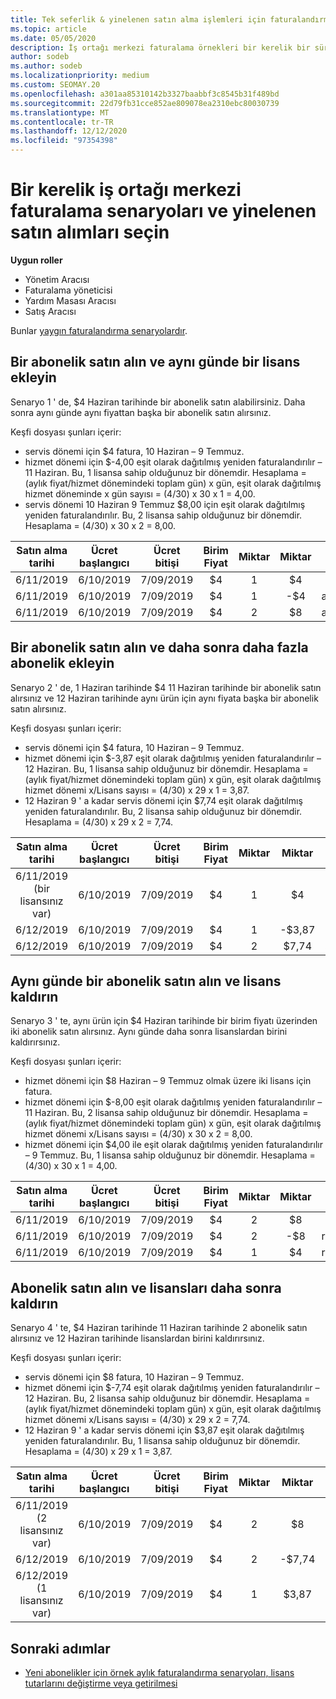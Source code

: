 ```yaml
---
title: Tek seferlik & yinelenen satın alma işlemleri için faturalandırma
ms.topic: article
ms.date: 05/05/2020
description: İş ortağı merkezi faturalama örnekleri bir kerelik bir süre ve yinelenen satın alımları seçin-abonelikler satın aldığınızda, daha fazla abonelik ekleyin, lisans ekleyin veya kaldırın.
author: sodeb
ms.author: sodeb
ms.localizationpriority: medium
ms.custom: SEOMAY.20
ms.openlocfilehash: a301aa85310142b3327baabbf3c8545b31f489bd
ms.sourcegitcommit: 22d79fb31cce852ae809078ea2310ebc80030739
ms.translationtype: MT
ms.contentlocale: tr-TR
ms.lasthandoff: 12/12/2020
ms.locfileid: "97354398"
---
```

# <a name="partner-center-billing-scenarios-for-one-time-and-select-recurring-purchases"></a>Bir kerelik iş ortağı merkezi faturalama senaryoları ve yinelenen satın alımları seçin

**Uygun roller**

- Yönetim Aracısı
- Faturalama yöneticisi
- Yardım Masası Aracısı
- Satış Aracısı

Bunlar [yaygın faturalandırma senaryolardır](common-billing-scenarios.md). 

## <a name="purchase-a-subscription-and-add-a-license-on-the-same-day"></a>Bir abonelik satın alın ve aynı günde bir lisans ekleyin

Senaryo 1 ' de, $4 Haziran tarihinde bir abonelik satın alabilirsiniz. Daha sonra aynı günde aynı fiyattan başka bir abonelik satın alırsınız.

Keşfi dosyası şunları içerir:

- servis dönemi için $4 fatura, 10 Haziran – 9 Temmuz.
- hizmet dönemi için $-4,00 eşit olarak dağıtılmış yeniden faturalandırılır – 11 Haziran. Bu, 1 lisansa sahip olduğunuz bir dönemdir. Hesaplama = (aylık fiyat/hizmet dönemindeki toplam gün) x gün, eşit olarak dağıtılmış hizmet döneminde x gün sayısı = (4/30) x 30 x 1 = 4,00.
- servis dönemi 10 Haziran 9 Temmuz $8,00 için eşit olarak dağıtılmış yeniden faturalandırılır. Bu, 2 lisansa sahip olduğunuz bir dönemdir. Hesaplama = (4/30) x 30 x 2 = 8,00.

|**Satın alma tarihi**   |**Ücret başlangıcı** |**Ücret bitişi**  |**Birim Fiyat**  |**Miktar**  |**Miktar** |**Ücret türü** |
|:------:|:------:|:------:|:------:|:------:|:------:|:-----:|
|6/11/2019      |6/10/2019   |7/09/2019         |$4                |1                 |$4            |Yeni         |
|6/11/2019     | 6/10/2019    |7/09/2019        |$4        |1        | -$4       |addQuantity           |
|6/11/2019     | 6/10/2019    |7/09/2019        |$4        | 2      |$8         |addQuantity           |

## <a name="purchase-a-subscription-and-add-more-subscriptions-later"></a>Bir abonelik satın alın ve daha sonra daha fazla abonelik ekleyin

Senaryo 2 ' de, 1 Haziran tarihinde $4 11 Haziran tarihinde bir abonelik satın alırsınız ve 12 Haziran tarihinde aynı ürün için aynı fiyata başka bir abonelik satın alırsınız.

Keşfi dosyası şunları içerir:

- servis dönemi için $4 fatura, 10 Haziran – 9 Temmuz.
- hizmet dönemi için $-3,87 eşit olarak dağıtılmış yeniden faturalandırılır – 12 Haziran. Bu, 1 lisansa sahip olduğunuz bir dönemdir. Hesaplama = (aylık fiyat/hizmet dönemindeki toplam gün) x gün, eşit olarak dağıtılmış hizmet dönemi x/Lisans sayısı = (4/30) x 29 x 1 = 3,87.
- 12 Haziran 9 ' a kadar servis dönemi için $7,74 eşit olarak dağıtılmış yeniden faturalandırılır. Bu, 2 lisansa sahip olduğunuz bir dönemdir. Hesaplama = (4/30) x 29 x 2 = 7,74.

|**Satın alma tarihi**   |**Ücret başlangıcı** |**Ücret bitişi**  |**Birim Fiyat**  |**Miktar**  |**Miktar** |**Ücret türü** |
|:------:|:------:|:------:|:------:|:------:|:------:|:-----:|
|6/11/2019 (bir lisansınız var)     |6/10/2019   |7/09/2019         |$4         |1        |$4            |Yeni         |
|6/12/2019     | 6/10/2019    |7/09/2019        |$4        |1        | -$3,87       |addQuantity           |
|6/12/2019     | 6/10/2019    |7/09/2019        |$4        | 2      |$7,74       |addQuantity           |

## <a name="purchase-a-subscription-and-remove-a-license-on-the-same-day"></a>Aynı günde bir abonelik satın alın ve lisans kaldırın

Senaryo 3 ' te, aynı ürün için $4 Haziran tarihinde bir birim fiyatı üzerinden iki abonelik satın alırsınız. Aynı günde daha sonra lisanslardan birini kaldırırsınız.  

Keşfi dosyası şunları içerir:

- hizmet dönemi için $8 Haziran – 9 Temmuz olmak üzere iki lisans için fatura.
- hizmet dönemi için $-8,00 eşit olarak dağıtılmış yeniden faturalandırılır – 11 Haziran. Bu, 2 lisansa sahip olduğunuz bir dönemdir. Hesaplama = (aylık fiyat/hizmet dönemindeki toplam gün) x gün, eşit olarak dağıtılmış hizmet dönemi x/Lisans sayısı = (4/30) x 30 x 2 = 8,00.
- hizmet dönemi için $4,00 ile eşit olarak dağıtılmış yeniden faturalandırılır – 9 Temmuz. Bu, 1 lisansa sahip olduğunuz bir dönemdir. Hesaplama = (4/30) x 30 x 1 = 4,00.

|**Satın alma tarihi**   |**Ücret başlangıcı** |**Ücret bitişi**  |**Birim Fiyat**  |**Miktar**  |**Miktar** |**Ücret türü** |
|:------:|:------:|:------:|:------:|:------:|:------:|:-----:|
|6/11/2019      |6/10/2019   |7/09/2019         |$4                |2                 |$8            |Yeni         |
|6/11/2019     | 6/10/2019    |7/09/2019        |$4        |2        | -$8       |removeQuantity           |
|6/11/2019     | 6/10/2019    |7/09/2019        |$4        | 1      |$4         |removeQuantity           |

## <a name="purchase-a-subscription-and-remove-licenses-later"></a>Abonelik satın alın ve lisansları daha sonra kaldırın

Senaryo 4 ' te, $4 Haziran tarihinde 11 Haziran tarihinde 2 abonelik satın alırsınız ve 12 Haziran tarihinde lisanslardan birini kaldırırsınız.

Keşfi dosyası şunları içerir:

- servis dönemi için $8 fatura, 10 Haziran – 9 Temmuz.
- hizmet dönemi için $-7,74 eşit olarak dağıtılmış yeniden faturalandırılır – 12 Haziran. Bu, 2 lisansa sahip olduğunuz bir dönemdir. Hesaplama = (aylık fiyat/hizmet dönemindeki toplam gün) x gün, eşit olarak dağıtılmış hizmet dönemi x/Lisans sayısı = (4/30) x 29 x 2 = 7,74.
- 12 Haziran 9 ' a kadar servis dönemi için $3,87 eşit olarak dağıtılmış yeniden faturalandırılır. Bu, 1 lisansa sahip olduğunuz bir dönemdir. Hesaplama = (4/30) x 29 x 1 = 3,87.

|**Satın alma tarihi**   |**Ücret başlangıcı** |**Ücret bitişi**  |**Birim Fiyat**  |**Miktar**  |**Miktar** |**Ücret türü** |
|:------:|:------:|:------:|:------:|:------:|:------:|:-----:|
|6/11/2019 (2 lisansınız var)     |6/10/2019   |7/09/2019         |$4         |2        |$8       |Yeni       |
|6/12/2019     | 6/10/2019    |7/09/2019        |$4        |2        | -$7,74       |removeQuantity           |
|6/12/2019 (1 lisansınız var)    | 6/10/2019    |7/09/2019   |$4    |1      |$3,87    |removeQuantity |

## <a name="next-steps"></a>Sonraki adımlar

- [Yeni abonelikler için örnek aylık faturalandırma senaryoları, lisans tutarlarını değiştirme veya getirilmesi](common-billing-scenarios-monthly.md)